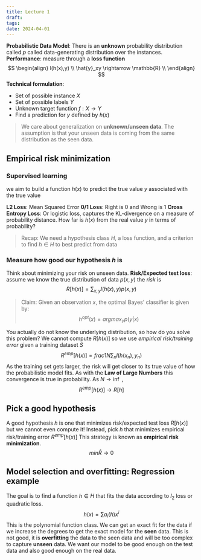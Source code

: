 ```yaml
---
title: Lecture 1
draft: 
tags: 
date: 2024-04-01
---
```

**Probabilistic Data Model**: There is an **unknown** probability distribution called $p$ called data-generating distribution over the instances.
**Performance**: measure through a **loss function**
$$
\begin{align}
l(h(x),y) \\
\hat{y}_xy \rightarrow \mathbb{R} \\
\end{align}
$$
**Technical formulation**:
- Set of possible instance $X$
- Set of possible labels $Y$
- Unknown target function $f: X \rightarrow Y$
- Find a prediction for $y$ defined by $h(x)$

>We care about generalization on **unknown/unseen data**. 
>The assumption is that your unseen data is coming from the same distribution as the seen data.

## Empirical risk minimization
### Supervised learning
we aim to build a function $h(x)$ to predict the true value $y$ associated with the true value

**L2 Loss**: Mean Squared Error
**0/1 Loss**: Right is 0 and Wrong is 1
**Cross Entropy Loss**: Or logistic loss, captures the KL-divergence on a measure of probability distance. How far is $h(x)$ from the real value $y$ in terms of probability?

> Recap:
> We need a hypothesis class $H$, a loss function, and a criterion to find $h \in H$ to best predict from data

### Measure how good our hypothesis $h$ is 
Think about minimizing your risk on unseen data.
**Risk/Expected test loss**: assume we know the true distribution of data $p(x,y)$ the *risk* is
$$
R[h(x)] = \sum _{x,y} l(h(x), y)p(x,y)
$$
>Claim:
>Given an observation $x$, the optimal Bayes' classifier is given by:
>$$
h^{opt}(x) = arg max_{y} p(y|x)
$$

You actually do not know the underlying distribution, so how do you solve this problem?
We cannot compute $R[h(x)]$ so we use *empirical risk/training error* given a training dataset $S$
$$
R^{emp}[h(x)] = frac{1}{N} \sum _n l(h(x_n), y_n)
$$
As the training set gets larger, the risk will get closer to its true value of how the probabilistic model fits. As with the **Law of Large Numbers** this convergence is true in probability.
As $N \rightarrow \inf$ , 
$$
R^{emp}[h(x)] \to R[h]
$$

## Pick a good hypothesis
A good hypothesis $h$ is one that minimizes risk/expected test loss $R[h(x)]$ but we cannot even compute it! Instead, pick $h$ that minimizes empirical risk/training error $R^{emp}[h(x)]$ This strategy is known as **empirical risk minimization**.
$$
min \hat{R} \to 0
$$

## Model selection and overfitting: Regression example
The goal is to find a function $h \in H$ that fits the data according to $l_2$ loss or quadratic loss.
$$
h(x) = \sum a_i(h)x^i 
$$
This is the polynomial function class. We can get an exact fit for the data if we increase the degrees to get the exact model for the **seen** data.
This is not good, it is **overfitting** the data to the seen data and will be too complex to capture **unseen** data. We want our model to be good enough on the test data and also good enough on the real data. 

